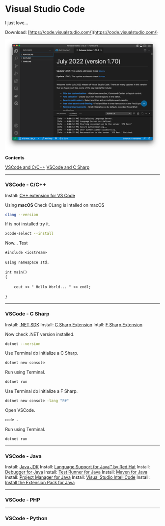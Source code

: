 # Visual Studio Code

I just love...

Download: [https://code.visualstudio.com/](https://code.visualstudio.com/)

![](./images/001-VSCode.png)


**Contents**

[VSCode and C/C++](#vscode---cc)
[VSCode and C Sharp](#vscode---c-sharp)
___

### VSCode - C/C++

Install: [C++ extension for VS Code](https://marketplace.visualstudio.com/items?itemName=ms-vscode.cpptools)

Using **macOS**
Check CLang is intalled on macOS
```bash
clang --version
```
If is not installed try it.
```bash
xcode-select --install
```
Now... Test

```clang
#include <iostream>

using namespace std;

int main()
{

    cout << " Hello World... " << endl;

}

```

---


### VSCode - C Sharp

Install: [.NET SDK](https://dotnet.microsoft.com/download)
Install: [C Sharp Extension](https://marketplace.visualstudio.com/items?itemName=ms-dotnettools.csharp)
Intall: [F Sharp Extension](https://marketplace.visualstudio.com/items?itemName=Ionide.Ionide-fsharp)

Now check .NET version installed.
```bash
dotnet --version
```

Use Terminal do initialize a C Sharp.
```bash
dotnet new console
```

Run using Terminal.
```bash
dotnet run
```

Use Terminal do initialize a F Sharp.
```bash
dotnet new console -lang "F#"
```

Open VSCode.
```bash
code .
```

Run using Terminal.
```bash
dotnet run
```


---
### VSCode - Java

Install: [Java JDK](https://www.oracle.com/java/technologies/downloads/#jdk18-mac)
Install: [Language Support for Java™ by Red Hat](https://marketplace.visualstudio.com/items?itemName=redhat.java)
Install: [Debugger for Java](https://marketplace.visualstudio.com/items?itemName=vscjava.vscode-java-debug)
Install: [Test Runner for Java](https://marketplace.visualstudio.com/items?itemName=vscjava.vscode-java-test)
Install: [Maven for Java](https://marketplace.visualstudio.com/items?itemName=vscjava.vscode-maven)
Install: [Project Manager for Java](https://marketplace.visualstudio.com/items?itemName=vscjava.vscode-java-dependency)
Install: [Visual Studio IntelliCode](https://marketplace.visualstudio.com/items?itemName=VisualStudioExptTeam.vscodeintellicode)
Install: [Install the Extension Pack for Java](vscode:extension/vscjava.vscode-java-pack)

---
### VSCode - PHP


---
### VSCode - Python

